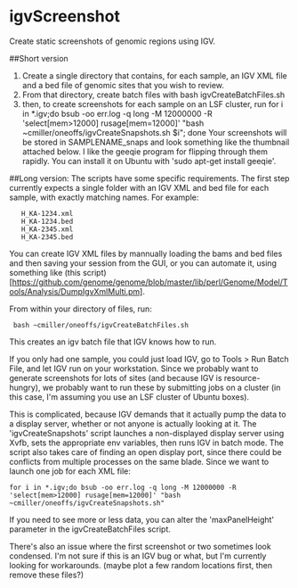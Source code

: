 # igvScreenshot
Create static screenshots of genomic regions using IGV.

##Short version
1. Create a single directory that contains, for each sample, an IGV XML file and a bed file of genomic sites that you wish to review.
2. From that directory, create batch files with
       bash igvCreateBatchFiles.sh
3. then, to create screenshots for each sample on an LSF cluster, run
       for i in *.igv;do 
           bsub -oo err.log -q long -M 12000000 -R 'select[mem>12000] rusage[mem=12000]' "bash ~cmiller/oneoffs/igvCreateSnapshots.sh $i"; 
       done
Your screenshots will be stored in SAMPLENAME_snaps and look something like the thumbnail attached below.  I like the geeqie program for flipping through them rapidly. You can install it on Ubuntu with 'sudo apt-get install geeqie'.
 
##Long version:
The scripts have some specific requirements. The first step currently expects a single folder with an IGV XML and bed file for each sample, with exactly matching names. For example:

       H_KA-1234.xml
       H_KA-1234.bed
       H_KA-2345.xml
       H_KA-2345.bed

You can create IGV XML files by mannually loading the bams and bed files and then saving your session from the GUI, or you can automate it, using something like (this script)[https://github.com/genome/genome/blob/master/lib/perl/Genome/Model/Tools/Analysis/DumpIgvXmlMulti.pm].

From within your directory of files, run:

     bash ~cmiller/oneoffs/igvCreateBatchFiles.sh
This creates an igv batch file that IGV knows how to run. 

If you only had one sample, you could just load IGV, go to Tools > Run Batch File, and let IGV run on your workstation. Since we probably want to generate screenshots for lots of sites (and because IGV is resource-hungry), we probably want to run these by submitting jobs on a cluster (in this case, I'm assuming you use an LSF cluster of Ubuntu boxes).

This is complicated, because IGV demands that it actually pump the data to a display server, whether or not anyone is actually looking at it. The 'igvCreateSnapshots' script launches a non-displayed display server using Xvfb, sets the appropriate env variables, then runs IGV in batch mode. The script also takes care of finding an open display port, since there could be conflicts from multiple processes on the same blade.  Since we want to launch one job for each XML file:

    for i in *.igv;do bsub -oo err.log -q long -M 12000000 -R 'select[mem>12000] rusage[mem=12000]' "bash ~cmiller/oneoffs/igvCreateSnapshots.sh"
If you need to see more or less data, you can alter the 'maxPanelHeight' parameter in the igvCreateBatchFiles script.

There's also an issue where the first screenshot or two sometimes look condensed. I'm not sure if this is an IGV bug or what, but I'm currently looking for workarounds. (maybe plot a few random locations first, then remove these files?)